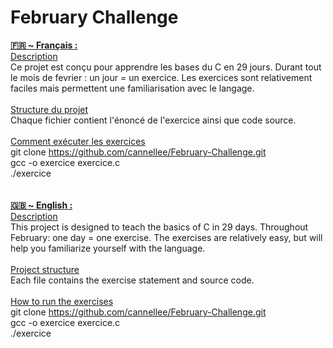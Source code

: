 # February Challenge
**<u>🇫🇷 ~ Français :<br></u>**
<u>Description<br></u>
Ce projet est conçu pour apprendre les bases du C en 29 jours. Durant tout le mois de fevrier : un jour = un exercice. Les exercices sont relativement faciles mais permettent une familiarisation avec le langage.<br>
<br>
<u>Structure du projet<br></u>
Chaque fichier contient l'énoncé de l'exercice ainsi que code source.<br>
<br>
<u>Comment exécuter les exercices<br></u>
  git clone https://github.com/cannellee/February-Challenge.git<br>
  gcc -o exercice exercice.c<br>
  ./exercice<br>
<br>
<br>
**<u>🇬🇧 ~ English :<br></u>**
<u>Description<br></u>
This project is designed to teach the basics of C in 29 days. Throughout February: one day = one exercise. The exercises are relatively easy, but will help you familiarize yourself with the language.<br>
<br>
<u>Project structure<br></u>
Each file contains the exercise statement and source code.<br>
<br>
<u>How to run the exercises<br></u>
  git clone https://github.com/cannellee/February-Challenge.git<br>
  gcc -o exercice exercice.c<br>
  ./exercice
